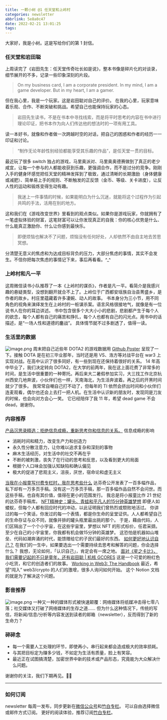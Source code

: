 ```yaml
---
title: 一颗小树 @1 任天堂和上岭村
categories: newsletter
abbrlink: 5e8a0c47
date: 2022-02-21 13:01:25
tags:
---
```

大家好，我是小树。这是写给你们的第 1 封信。

<!-- more -->

### 任天堂和岩田聪
上周读完了《岩田先生：任天堂传奇社长如是说》，整本书像是碎片化的对谈录，细节展开的不多，记录一些印象深刻的片段。
> On my business card, I am a corporate president.
> In my mind, I am a game developer.
> But in my heart, I am a gamer.

但在我心里，我是一个玩家。这是岩田聪对自己的评价。
在我的心里，玩家意味着乐观、合作、不断突破和挑战。希望自己也能保持玩家的心态。
> 岩田先生读书，不是在书本中寻找线索，而是将平时思考的内容在书中进行理论印证，把书本作为向人们传达他的想法时的一项有用工具。

读一本好书，就像和作者做一次跨越时空的对话，把自己的困惑和作者的经历一一印证和讨论。
> “制作无论年龄性别经验都能享受其乐趣的作品”，是任天堂一贯的目标。

最近玩了很多 switch 独占的游戏，马里奥派对、马里奥奥德赛做到了真正的老少咸宜，让每一个参与的人都能收获到乐趣，更强调合作，而不是过分的竞争。刚刚入手的健身环感觉把任天堂的精神发挥到了极致，通过清晰的长期激励（身体健康或减肥）、简单易上手的规则、不断触发的正反馈（金币、等级、关卡进度），让反人性的运动和锻炼变得生动有趣。
> 我迷上一件事情的时候，如果能明白为什么沉迷，就能将这个过程作为引起共鸣的手法，活用在别的地方。

这和我们在《游戏改变世界》里看到的观点类似。如果你是游戏玩家，你就拥有了一笔虚拟体验的财富，这笔财富可以让你发现真正的自我：你的核心优势是什么、什么能真正激励你、什么让你感到最快乐。
> 即便烦恼也解决不了问题，烦恼没有任何好处，人却依然不由自主地去苦思冥想。

分清楚无意义的焦虑和为达成目标背负的压力，大部分焦虑的事情，其实不会发生。不信你把每次焦虑的事情记下来，事后再看看。^_^
### 上岭村和凡一平
这周微信读书小队推荐了一本《上岭村的谋杀》，作者是凡一平。看简介是我感兴趣的悬疑类型，没想到翻开就合不上了。上岭位于广西都安瑶族自治县菁盛乡，是作者的故乡。村庄里蕴藏着许多凄婉、动人的故事。
书本身分为三小节，用不同角色的视角来演绎发生在上岭村的一桩谋杀案。语言风格很接地气，就像是有一位说书人在你的耳边讲述。
书中包含很多个大大小小的悲剧，悲剧都产生于每个人的欲念，每个人都有自己的痛苦和挣扎，每个人也都有自己的闪光点。用书中的话描述，是“一场人性和道德的鏖战”。
具体情节就不过多剧透了，值得一读。
### 生活里的数据
![image.png](/images/newsletter-1/1.png)
周末把自己近些年 DOTA2 的游戏数据用 [Github Poster](https://github.com/yihong0618/GitHubPoster) 呈现了一下。接触 DOTA 是在初三毕业那年，当时还是用 VS、浩方等对战平台在 war3 上实现对战。在高中认识了很多同好，有一些到现在还保持着很好的关系。
14 年高中毕业了，我们决定转向 DOTA2，在大学的前两年，我在这上面花费了非常多的时间，是生活中很重要的一种寄托。再后来大二暑假参加实习，大三找工作北京杭州西安几地奔波，小伙伴们也一样，天南海北，为生活奔波着。再之后的开黑时间就少了很多。
我常常自嘲自己打不动了，但每年的 TI 依然会挤出时间和小伙伴们连麦观看，偶尔也还会上去打一把人机。在生活中认识新的朋友时，发现同是刀友的时候，也会向对方会心一笑。
它已经陪伴了我 11 年，希望 dead game 不会 dead，谢谢你。
### 内容推荐
[产品沉思录精选：拒绝信息成瘾，重新思考你和信息的关系。](https://mp.weixin.qq.com/s/K9XpFyUcg3aUuxKBLWu3_A)
信息成瘾的影响

- 消耗时间和精力，改变生产力和创造力
- 永久性分散注意力，让你难以追求复杂和深刻的事物
- 麻木生活经历，对生活中的社交不再在乎
- 不断的被刺激，丧失了在行动的思考和反思，以及看到更大的局面
- 根据个人口味会加强认知缺陷和确认偏见
- 极大的促进了悲观主义，沮丧，厌世，宿命论和虚无主义

[当我在小报童写付费专栏时，我在思考些什么](https://mp.weixin.qq.com/s/DaOwplUDfYgoY7THikOLDg)
达芬奇公开发表了一百多幅作品，私下却有一万多页手稿。没有这一万多页手稿，那一百多幅作品自然不会问世。而这些手稿，也自有其价值，值得在更小的范围发行。
我总是将小报童比作 21 世纪的达芬奇手稿库。
[NFT精神史：罐头、青蛙和平凡人的15分钟英雄梦想](https://mp.weixin.qq.com/s/X8N1CnEt_dkmSVF6vPa9Wg)
即便人如蝼蚁，但每个人都有回应时代的冲动，以此证明我们曾热烈或颓败地活过。
你讲过的每一个笑话，你发过的每一个表情，都是你生命的呈堂证供。人人都希望自己的生命存证与众不同，就像并排的罐头瓶里最出挑的那个。
于是，藉由代码，人们区隔出了一个个小宇宙，在这些宇宙里，梦想以 NFT 的形式标价，任君采撷。
至少在自己的小宇宙里，你我都有机会做15分钟的英雄梦。
这恐怕是机器如山堆垒、代码如潮奔涌的时代，能馈赠给它的子民们最好的东西。
[如何更好地认识自己？](https://mp.weixin.qq.com/s/-DZG-08Z09uBs3r_vkoFGQ)
在我们的一生中，如果要选出一个需要持续去思考和解答的问题，你会选择什么？
我想，无论如何，「认识自己」，肯定会有一席之地。
[面对《星之卡比》，我们需要记起的不只是童年，还有岩田聪 | 机核 GCORES](https://www.gcores.com/articles/96546)
这是一个可爱的粉红色小吃货，和它的创造者们的故事。
[Working in Web3: The Handbook](https://web3.smsunarto.com/)
最近，希望“闯入” web3/crypto 的人们的激增，很多人询问如何开始。
这个 Notion 文档的就是为了解决这个问题。
### 影音推荐
![image.png](/images/newsletter-1/2.png)
一种又一种的媒体形式被快速颠覆：网络媒体将纸媒冲击得七零八落；社交媒体又打破了网络媒体的生存之道…… 但为什么这种情况下，传统的写信，将新闻/信息/分析等内容发送到读者的邮箱（newsletter），反而得到了新的生命力？
### 碎碎念

- 每一个需要人工处理的环节，即使再小，串行起来都会造成极大的效率损耗。
- 与其把目标定为赚多少钱，不如定为生活有质量，脸上有笑容。
- 最近正在试图搞清楚，加密世界中新的技术或产品形态，究竟能为大众解决什么问题。

谢谢你的关注，我们下期再见。👋🏻

---

### 如何订阅
newsletter 每周一发布，同步更新在[微信公众号](https://weixin.sogou.com/weixin?query=a_warm_tree)和[竹白专栏](https://xiaoshu.zhubai.love/)。
可以自由选择微信或邮件方式订阅。
更好的阅读体验，推荐订阅[竹白专栏](https://xiaoshu.zhubai.love/)。
